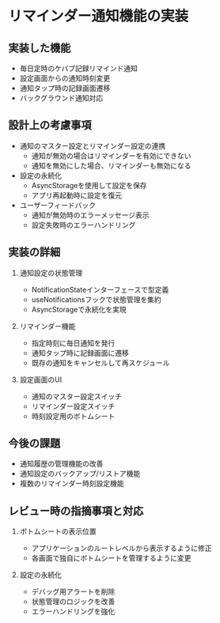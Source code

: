# リマインダー通知機能の実装

## 実装した機能
- 毎日定時のケバブ記録リマインド通知
- 設定画面からの通知時刻変更
- 通知タップ時の記録画面遷移
- バックグラウンド通知対応

## 設計上の考慮事項
- 通知のマスター設定とリマインダー設定の連携
  - 通知が無効の場合はリマインダーを有効にできない
  - 通知を無効にした場合、リマインダーも無効になる
- 設定の永続化
  - AsyncStorageを使用して設定を保存
  - アプリ再起動時に設定を復元
- ユーザーフィードバック
  - 通知が無効時のエラーメッセージ表示
  - 設定失敗時のエラーハンドリング

## 実装の詳細
1. 通知設定の状態管理
   - NotificationStateインターフェースで型定義
   - useNotificationsフックで状態管理を集約
   - AsyncStorageで永続化を実現

2. リマインダー機能
   - 指定時刻に毎日通知を発行
   - 通知タップ時に記録画面に遷移
   - 既存の通知をキャンセルして再スケジュール

3. 設定画面のUI
   - 通知のマスター設定スイッチ
   - リマインダー設定スイッチ
   - 時刻設定用のボトムシート

## 今後の課題
- 通知履歴の管理機能の改善
- 通知設定のバックアップ/リストア機能
- 複数のリマインダー時刻設定機能

## レビュー時の指摘事項と対応
1. ボトムシートの表示位置
   - アプリケーションのルートレベルから表示するように修正
   - 各画面で独自にボトムシートを管理するように変更

2. 設定の永続化
   - デバッグ用アラートを削除
   - 状態管理のロジックを改善
   - エラーハンドリングを強化
